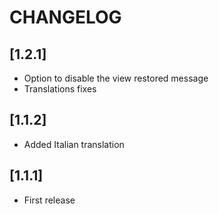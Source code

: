 # CHANGELOG

## [1.2.1]

- Option to disable the view restored message
- Translations fixes

## [1.1.2]

- Added Italian translation

## [1.1.1]

- First release
